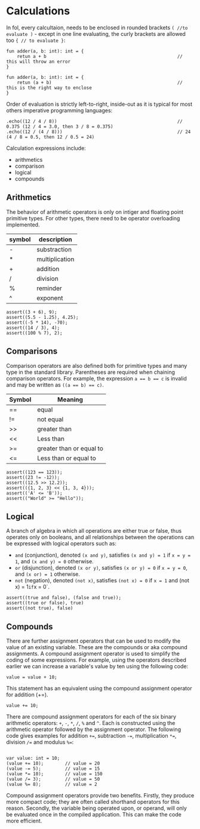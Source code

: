 # Calculations

In fol, every calcultaion, needs to be enclosed in rounded brackets `( //to evaluate )` - except in one line evaluating, the curly brackets are allowed too `{ // to evaluate }`:

```
fun adder(a, b: int): int = {
    retun a + b                                                 // this will throw an error 
}

fun adder(a, b: int): int = {
    retun (a + b)                                               // this is the right way to enclose 
}
```

Order of evaluation is strictly left-to-right, inside-out as it is typical for most others imperative programming languages:

```
.echo((12 / 4 / 8))                                             // 0.375 (12 / 4 = 3.0, then 3 / 8 = 0.375)
.echo((12 / (4 / 8)))                                           // 24 (4 / 8 = 0.5, then 12 / 0.5 = 24)
```


Calculation expressions include:

- arithmetics
- comparison
- logical
- compounds


## Arithmetics

The behavior of arithmetic operators is only on intiger and floating point primitive types. For other types, there need to be operator overloading implemented.
 
 symbol | description
 --- | ---
\-   | substraction
\*   | multiplication
\+   | addition
/    | division
%    | reminder
^    | exponent

```
assert((3 + 6), 9);
assert((5.5 - 1.25), 4.25);
assert((-5 * 14), -70);
assert((14 / 3), 4);
assert((100 % 7), 2);
```


## Comparisons

Comparison operators are also defined both for primitive types and many type in the standard library. Parentheses are required when chaining comparison operators. For example, the expression `a == b == c` is invalid and may be written as `((a == b) == c)`.

Symbol  |	Meaning
---     | --- 
==	    | equal
!=	    | not equal
\>>	    | greater than
\<<	    | Less than
\>=	    | greater than or equal to
\<=	    | Less than or equal to


```
assert((123 == 123));
assert((23 != -12));
assert((12.5 >> 12.2));
assert(({1, 2, 3} << {1, 3, 4}));
assert(('A' <= 'B'));
assert(("World" >= "Hello"));
```

## Logical

A branch of algebra in which all operations are either true or false, thus operates only on booleans, and all relationships between the operations can be expressed with logical operators such as:

- `and` (conjunction), denoted `(x and y)`, satisfies `(x and y) = 1` if `x = y = 1`, and `(x and y) = 0` otherwise.
- `or` (disjunction), denoted `(x or y)`, satisfies `(x or y) = 0` if `x = y = 0`, and `(x or) = 1` otherwise.
- `not` (negation), denoted `(not x)`, satisfies `(not x) = 0` if `x = 1` and (not x) = 1` if `x = 0`.

```
assert((true and false), (false and true));
assert((true or false), true)
assert((not true), false)
```



## Compounds

There are further assignment operators that can be used to modify the value of an existing variable. These are the compounds or aka compound assignments. A compound assignment operator is used to simplify the coding of some expressions. For example, using the operators described earlier we can increase a variable's value by ten using the following code:
```
value = value + 10;
```
This statement has an equivalent using the compound assignment operator for addition (+=).

```
value += 10;
```

There are compound assignment operators for each of the six binary arithmetic operators: `+`, `-`, `*`, `/`, `%` and `^`. Each is constructed using the arithmetic operator followed by the assignment operator. The following code gives examples for addition `+=`, subtraction `-=`, multiplication `*=`, division `/=` and modulus `%=`:
```

var value: int = 10;
(value += 10);        // value = 20
(value -= 5);         // value = 15
(value *= 10);        // value = 150
(value /= 3);         // value = 50
(value %= 8);         // value = 2
```

Compound assignment operators provide two benefits. Firstly, they produce more compact code; they are often called shorthand operators for this reason. Secondly, the variable being operated upon, or operand, will only be evaluated once in the compiled application. This can make the code more efficient.
